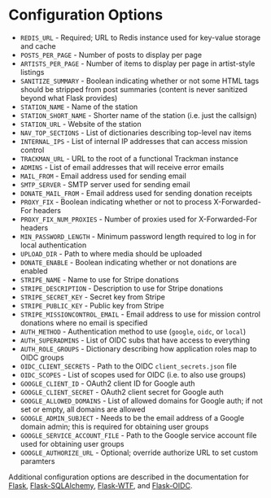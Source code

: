 # Configuration Options

* `REDIS_URL` - Required; URL to Redis instance used for key-value storage and cache
* `POSTS_PER_PAGE` - Number of posts to display per page
* `ARTISTS_PER_PAGE` - Number of items to display per page in artist-style listings
* `SANITIZE_SUMMARY` - Boolean indicating whether or not some HTML tags should be stripped from post summaries (content is never sanitized beyond what Flask provides)
* `STATION_NAME` - Name of the station
* `STATION_SHORT_NAME` - Shorter name of the station (i.e. just the callsign)
* `STATION_URL` - Website of the station
* `NAV_TOP_SECTIONS` - List of dictionaries describing top-level nav items
* `INTERNAL_IPS` - List of internal IP addresses that can access mission control
* `TRACKMAN_URL` - URL to the root of a functional Trackman instance
* `ADMINS` - List of email addresses that will receive error emails
* `MAIL_FROM` - Email address used for sending email
* `SMTP_SERVER` - SMTP server used for sending email
* `DONATE_MAIL_FROM` - Email address used for sending donation receipts
* `PROXY_FIX` - Boolean indicating whether or not to process X-Forwarded-For headers
* `PROXY_FIX_NUM_PROXIES` - Number of proxies used for X-Forwarded-For headers
* `MIN_PASSWORD_LENGTH` - Minimum password length required to log in for local authentication
* `UPLOAD_DIR` - Path to where media should be uploaded
* `DONATE_ENABLE` - Boolean indicating whether or not donations are enabled
* `STRIPE_NAME` - Name to use for Stripe donations
* `STRIPE_DESCRIPTION` - Description to use for Stripe donations
* `STRIPE_SECRET_KEY` - Secret key from Stripe
* `STRIPE_PUBLIC_KEY` - Public key from Stripe
* `STRIPE_MISSIONCONTROL_EMAIL` - Email address to use for mission control donations where no email is specified
* `AUTH_METHOD` - Authentication method to use (`google`, `oidc`, or `local`)
* `AUTH_SUPERADMINS` - List of OIDC subs that have access to everything
* `AUTH_ROLE_GROUPS` - Dictionary describing how application roles map to OIDC groups
* `OIDC_CLIENT_SECRETS` - Path to the OIDC `client_secrets.json` file
* `OIDC_SCOPES` - List of scopes used for OIDC (i.e. to also use groups)
* `GOOGLE_CLIENT_ID` - OAuth2 client ID for Google auth
* `GOOGLE_CLIENT_SECRET` - OAuth2 client secret for Google auth
* `GOOGLE_ALLOWED_DOMAINS` - List of allowed domains for Google auth; if not set or empty, all domains are allowed
* `GOOGLE_ADMIN_SUBJECT` - Needs to be the email address of a Google domain admin; this is required for obtaining user groups
* `GOOGLE_SERVICE_ACCOUNT_FILE` - Path to the Google service account file used for obtaining user groups
* `GOOGLE_AUTHORIZE_URL` - Optional; override authorize URL to set custom paramters

Additional configuration options are described in the documentation for [Flask](http://flask.pocoo.org/docs/1.0/config/#builtin-configuration-values), [Flask-SQLAlchemy](http://flask-sqlalchemy.pocoo.org/2.3/config/#configuration-keys), [Flask-WTF](https://flask-wtf.readthedocs.io/en/stable/config.html), and [Flask-OIDC](https://flask-oidc.readthedocs.io/en/latest/#settings-reference).
